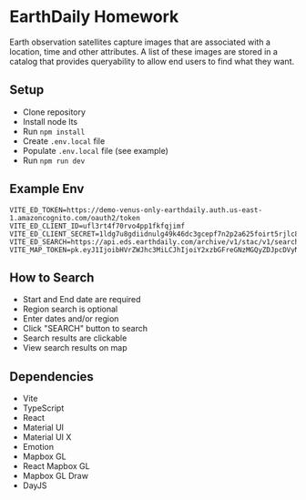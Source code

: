 # EarthDaily Homework

Earth observation satellites capture images that are associated with a location, time and other attributes. A list of these images are stored in a catalog that provides queryability to allow end users to find what they want.

## Setup

- Clone repository
- Install node lts
- Run `npm install`
- Create `.env.local` file
- Populate `.env.local` file (see example)
- Run `npm run dev`

## Example Env

```
VITE_ED_TOKEN=https://demo-venus-only-earthdaily.auth.us-east-1.amazoncognito.com/oauth2/token
VITE_ED_CLIENT_ID=ufl3rt4f70rvo4pp1fkfqjimf
VITE_ED_CLIENT_SECRET=1ldg7u8gdiidnulg49k46dc3gcepf7n2p2a625foirt5rjlc88gt
VITE_ED_SEARCH=https://api.eds.earthdaily.com/archive/v1/stac/v1/search
VITE_MAP_TOKEN=pk.eyJ1IjoibHVrZWJhc3MiLCJhIjoiY2xzbGFreGNzMGQyZDJpcDVyNDY4Z2ZxeSJ9.qGYOFFBtrdQsr4BYcqjo4g
```

## How to Search

- Start and End date are required
- Region search is optional
- Enter dates and/or region
- Click "SEARCH" button to search
- Search results are clickable
- View search results on map

## Dependencies

- Vite
- TypeScript
- React
- Material UI
- Material UI X
- Emotion
- Mapbox GL
- React Mapbox GL
- Mapbox GL Draw
- DayJS
